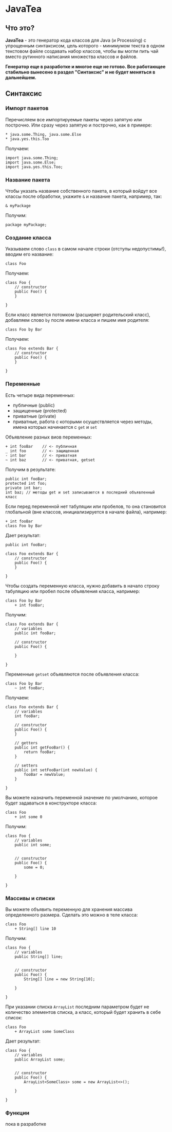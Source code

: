 # JavaTea
## Что это? ##

**JavaTea** - это генератор кода классов для Java (и Processing) с упрощенным синтаксисом, цель которого - минимумом текста в одном текстовом файле создавать набор классов, чтобы вы могли пить чай вместо рутинного написания множества классов и файлов.

**Генератор еще в разработке и многое еще не готово. Все работающее стабильно вынесено в раздел "Синтаксис" и не будет меняться в дальнейшем.**

## Синтаксис ##
### Импорт пакетов ###

Перечисляем все импортируемые пакеты через запятую или построчно. Или сразу через запятую и построчно, как в примере:

    * java.some.Thing, java.some.Else
    * java.yes.this.Too

Получаем:

	import java.some.Thing;
	import java.some.Else;
	import java.yes.this.Too;

### Название пакета ###

Чтобы указать название собственного пакета, в который войдут все классы после обработки, укажите `&` и название пакета, например, так:

	& myPackage

Получим:

	package myPackage;

### Создание класса ###

Указываем слово `class` в самом начале строки (отступы недопустимы!), вводим его название:

	class Foo

Получаем:

	class Foo {
		// constructor
		public Foo() {
		}

	}

Если класс является потомком (расширяет родительский класс), добавляем слово `by` после имени класса и пишем имя родителя:

	class Foo by Bar

Получаем:

	class Foo extends Bar {
		// constructor
		public Foo() {
		}
	
	}

### Переменные ###

Есть четыре вида переменных:

- публичные (public)
- защищенные (protected)
- приватные (private)
- приватные, работа с которыми осуществляется через методы, имена которых начинается с `get` и `set`

Объявление разных виов переменных:

	+ int fooBar 	// <- публичная
	_ int foo		// <- защищенная
	- int bar		// <- приватная
	~ int baz		// <- приватная, getset

Получим в результате:

	public int fooBar;
	protected int foo;
	private int bar;
	int baz; // методы get и set записываются в последний объявленный класс

Если перед переменной нет табуляции или пробелов, то она становится глобальной (вне классов, инициализируется в начале файла), например:

	+ int fooBar
	class Foo by Bar

Дает результат:

	public int fooBar;

	class Foo extends Bar {
		// constructor
		public Foo() {
		}
	
	}

Чтобы создать переменную класса, нужно добавить в начало строку табуляцию или пробел после объявления класса, например:

	class Foo by Bar
		+ int fooBar;

Получим:

	class Foo extends Bar {
		// variables
		public int fooBar;
		
		// constructor
		public Foo() {
			
		}
		
	}

Переменные `getset` объявляются после объявления класса:

	class Foo by Bar
		~ int fooBar;

Получаем:

	class Foo extends Bar {
		// variables
		int fooBar;
		
		// constructor
		public Foo() {
		}
		
		// getters
		public int getFooBar() {
			return fooBar;
		}
		
		// setters
		public int setFooBar(int newValue) {
			fooBar = newValue;
		}
		
	}

Вы можете назначить переменной значение по умолчанию, которое будет задаваться в конструкторе класса:

	class Foo
		+ int some 0

Получим:

	class Foo {
		// variables
		public int some;
		
		
		// constructor
		public Foo() {
			some = 0;
			
		}
		
	}

### Массивы и списки ###

Вы можете объявить переменную для хранения массива определенного размера. Сделать это можно в теле класса:

	class Foo
		+ String[] line 10

Получим:

	class Foo {
		// variables
		public String[] line;
		
		
		// constructor
		public Foo() {
			String[] line = new String[10];
			
		}
		
	}

При указании списка `ArrayList` последним параметром будет не количество элементов списка, а класс, который будет хранить в себе список:

	class Foo
		+ ArrayList some SomeClass

Дает результат:

	class Foo {
		// variables
		public ArrayList some;
		
		
		// constructor
		public Foo() {
			ArrayList<SomeClass> some = new ArrayList<>();
			
		}
		
	}

### Функции ###
пока в разработке